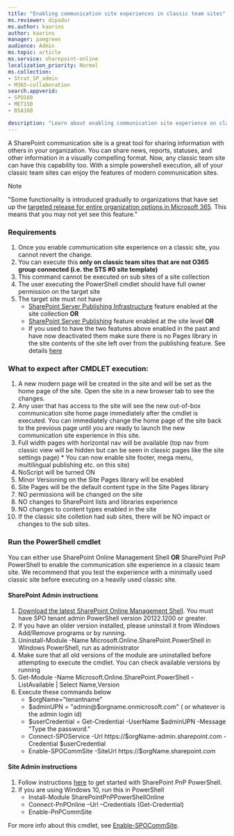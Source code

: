 ```yaml
---
title: "Enabling communication site experiences in classic team sites"
ms.reviewer: dipadur
ms.author: kaarins
author: kaarins
manager: pamgreen
audience: Admin
ms.topic: article
ms.service: sharepoint-online
localization_priority: Normal
ms.collection:  
- Strat_SP_admin
- M365-collaboration
search.appverid:
- SPO160
- MET150
- BSA160

description: "Learn about enabling communication site experience on classic team sites."
---
```


A SharePoint communication site is a great tool for sharing information with others in your organization. You can share news, reports, statuses, and other information in a visually compelling format. Now, any classic team site can have this capability too. With a simple powershell execution, all of your classic team sites can enjoy the features of modern communication sites. 

> [!NOTE]
> "Some functionality is introduced gradually to organizations that have set up the [targeted release for entire organization options in Microsoft 365](https://support.office.com/en-us/article/3b3adfa4-1777-4ff0-b606-fb8732101f47). This means that you may not yet see this feature."


### Requirements

1.	Once you enable communication site experience on a classic site, you cannot revert the change.
2.	You can execute this **only on classic team sites that are not O365 group connected (i.e. the STS #0 site template)**
3.	This command cannot be executed on sub sites of a site collection
4.	The user executing the PowerShell cmdlet should have full owner permission on the target site 
5.	The target site must not have
    * [SharePoint Server Publishing Infrastructure](https://support.microsoft.com/en-us/office/enable-publishing-features-479677a6-8b33-4ac7-907d-071c1c7e4518) feature enabled at the site collection **OR**
    * [SharePoint Server Publishing](https://support.microsoft.com/en-us/office/enable-publishing-features-479677a6-8b33-4ac7-907d-071c1c7e4518) feature enabled at the site level **OR**
    * If you used to have the two features above enabled in the past and have now deactivated them make sure there is no Pages library in the site contents of the site left over from the publishing feature. See details [here](https://support.microsoft.com/en-us/office/features-enabled-in-a-sharepoint-online-publishing-site-3ab3810c-3c2c-4361-9d0e-0cbe666ea0b0)

### What to expect after CMDLET execution:

1.   A new modern page will be created in the site and will be set as the home page of the site. Open the site in a new browser tab to see the changes. 
2.   Any user that has access to the site will see the new out-of-box communication site home page immediately after the cmdlet is executed. You can immediately change the home page of the site back to the previous page until you are ready to launch the new communication site experience in this site.
3.   Full width pages with horizontal nav will be available (top nav from classic view will be hidden but can be seen in classic pages like the site settings page)
    *   You can now enable site footer, mega menu, multilingual publishing etc. on this site)
4.   NoScript will be turned ON
5.	 Minor Versioning on the Site Pages library will be enabled
6.	 Site Pages will be the default content type in the Site Pages library
7.	 NO permissions will be changed on the site
8.	 NO changes to SharePoint lists and libraries experience
9.	 NO changes to content types enabled in the site
10.  If the classic site colletion had sub sites, there will be NO impact or changes to the sub sites. 

### Run the PowerShell cmdlet

You can either use SharePoint Online Management Shell **OR** SharePoint PnP PowerShell to enable the communication site experience in a classic team site. We recommend that you test the experience with a minimally used classic site before executing on a heavily used classic site.

#### SharePoint Admin instructions

1. [Download the latest SharePoint Online Management Shell](https://go.microsoft.com/fwlink/p/?LinkId=255251). You must have  SPO tenant admin PowerShell version 20122.1200 or greater.
2. If you have an older version installed, please uninstall it from Windows Add/Remove programs or by running.
3. Uninstall-Module -Name Microsoft.Online.SharePoint.PowerShell in Windows PowerShell, run as administrator
4. Make sure that all old versions of the module are uninstalled before attempting to execute the cmdlet. You can check available versions by running 
5. Get-Module -Name Microsoft.Online.SharePoint.PowerShell -ListAvailable | Select Name,Version
6. Execute these commands below 
    * $orgName="tenantname"
    * $adminUPN = "admin@$orgname.onmicrosoft.com" ( or whatever is the admin login id)
    * $userCredential = Get-Credential -UserName $adminUPN -Message "Type the password."
    * Connect-SPOService -Url https://$orgName-admin.sharepoint.com -Credential $userCredential
    * Enable-SPOCommSite -SiteUrl https://$orgName.sharepoint.com


#### Site Admin instructions

1.	Follow instructions [here](https://docs.microsoft.com/en-us/powershell/sharepoint/sharepoint-pnp/sharepoint-pnp-cmdlets?view=sharepoint-ps) to get started with SharePoint PnP PowerShell.
2.	If you are using Windows 10, run this in PowerShell
    * Install-Module SharePointPnPPowerShellOnline
    * Connect-PnPOnline –Url <Url of Targetsite> –Credentials (Get-Credential)
    * Enable-PnPCommSite

For more info about this cmdlet, see [Enable-SPOCommSite](/powershell/module/sharepoint-online/Enable-SPOCommSite). 
